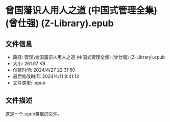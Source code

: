 ﻿# 曾国藩识人用人之道 (中国式管理全集) (曾仕强) (Z-Library).epub

## 文件信息
- 路径: 管理\曾国藩识人用人之道 (中国式管理全集) (曾仕强) (Z-Library).epub
- 大小: 261.97 KB
- 创建时间: 2024/4/27 22:31:50
- 最后修改时间: 2024/4/11 9:41:13
- 文件类型: .epub

## 文件描述
这是一个.epub类型的文件。


